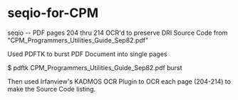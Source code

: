 # seqio-for-CPM
seqio -- PDF pages 204 thru 214 OCR'd to preserve DRI Source Code from
"CPM_Programmers_Utilities_Guide_Sep82.pdf"

Used PDFTK to burst PDF Document into single pages

$ pdftk CPM_Programmers_Utilities_Guide_Sep82.pdf burst

Then used Irfanview's KADMOS OCR Plugin to OCR each page (204-214) to
make the Source Code listing.




